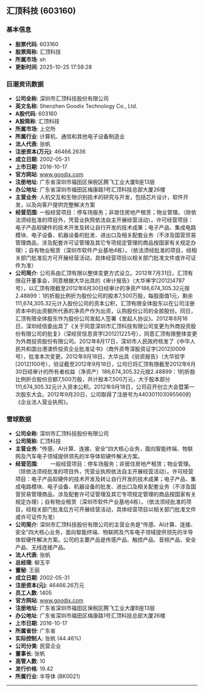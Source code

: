 ## 汇顶科技 (603160)

### 基本信息

- **股票代码**: 603160
- **股票简称**: 汇顶科技
- **所属市场**: sh
- **更新时间**: 2025-10-25 17:58:28

### 巨潮资讯数据

- **公司全称**: 深圳市汇顶科技股份有限公司
- **英文名称**: Shenzhen Goodix Technology Co., Ltd.
- **A股代码**: 603160
- **A股简称**: 汇顶科技
- **所属市场**: 上交所
- **所属行业**: 计算机、通信和其他电子设备制造业
- **法人代表**: 张帆
- **注册资本(万元)**: 46466.2636
- **成立日期**: 2002-05-31
- **上市日期**: 2016-10-17
- **官方网站**: www.goodix.com
- **注册地址**: 广东省深圳市福田区保税区腾飞工业大厦B座13层
- **办公地址**: 广东省深圳市福田区梅康路1号汇顶科技总部大厦26楼
- **主营业务**: 人机交互和生物识别技术的研究与开发，包括芯片设计，软件开发，以及向客户提供完整解决方案
- **经营范围**: 一般经营项目：停车场服务；非居住房地产租赁；物业管理。（除依法须经批准的项目外，凭营业执照依法自主开展经营活动）。许可经营项目：电子产品软硬件的技术开发及转让自行开发的技术成果；电子产品、集成电路模块、电子设备、机器设备的批发、进出口及相关配套业务（不涉及国营贸易管理商品，涉及配套许可证管理及其它专项规定管理的商品按国家有关规定办理）；自有物业租赁（深圳市软件产业基地4栋）。（依法须经批准的项目，经相关部门批准后方可开展经营活动，具体经营项目以相关部门批准文件或许可证件为准）
- **公司简介**: 公司系由汇顶有限以整体变更方式设立。2012年7月31日，汇顶有限召开董事会，同意根据大华出具的《审计报告》（大华审字[2012]4787号），以汇顶有限截至2012年6月30日经审计的净资产186,674,305.32元按2.48899：1的折股比例折为股份公司的股本7,500万股，每股面值1元，剩余111,674,305.32元计入股份公司的资本公积，汇顶有限全体股东以在公司注册资本中的出资额所代表的净资产作为出资，认购股份公司的全部股份。同日，汇顶有限全体股东作为股份公司发起人签署《发起人协议》。2012年8月16日，深圳经信委出具了《关于同意深圳市汇顶科技有限公司变更为外商投资股份有限公司的批复》（深经贸信息资字[2012]1225号），同意汇顶有限整体变更为外商投资股份有限公司。2012年8月17日，深圳市人民政府核发了《中华人民共和国台港澳侨投资企业批准证书》（商外资粤深股资证字[2012]0009号），批准本次变更。2012年9月18日，大华出具《验资报告》（大华验字[2012]100号），验证截至2012年9月18日，公司已将汇顶有限截至2012年6月30日经审计的所有者权益（净资产）186,674,305.32元按2.48899：1的折股比例折合股份总额7,500万股，共计股本7,500万元，大于股本部分111,674,305.32元计入资本公积。2012年9月18日，公司召开创立大会暨第一次股东大会。2012年9月20日，公司取得了注册号为440301103095560的《企业法人营业执照》。

### 雪球数据

- **公司全称**: 深圳市汇顶科技股份有限公司
- **公司简称**: 汇顶科技
- **主营业务**: “传感、AI计算、连接、安全”四大核心业务，面向智能终端、物联网及汽车电子领域提供领先的半导体软硬件解决方案。
- **经营范围**: 　　一般经营项目：停车场服务；非居住房地产租赁；物业管理。（除依法须经批准的项目外，凭营业执照依法自主开展经营活动）。许可经营项目：电子产品软硬件的技术开发及转让自行开发的技术成果；电子产品、集成电路模块、电子设备、机器设备的批发、进出口及相关配套业务（不涉及国营贸易管理商品，涉及配套许可证管理及其它专项规定管理的商品按国家有关规定办理）；自有物业租赁（深圳市软件产业基地4栋）。（依法须经批准的项目，经相关部门批准后方可开展经营活动，具体经营项目以相关部门批准文件或许可证件为准）
- **公司简介**: 深圳市汇顶科技股份有限公司的主营业务是“传感、AI计算、连接、安全”四大核心业务，面向智能终端、物联网及汽车电子领域提供领先的半导体软硬件解决方案。公司的主要产品是传感产品、触控产品、音频产品、安全产品、无线连接产品。
- **法人代表**: 张帆
- **总经理**: 柳玉平
- **董秘**: 王丽
- **成立日期**: 2002-05-31
- **注册资本(元)**: 46466.26万元
- **员工人数**: 1405
- **官方网站**: www.goodix.com
- **注册地址**: 广东省深圳市福田区保税区腾飞工业大厦B座13层
- **办公地址**: 广东省深圳市福田区梅康路1号汇顶科技总部大厦26楼
- **上市日期**: 2016-10-17
- **所属省份**: 广东省
- **实际控制人**: 张帆 (44.46%)
- **公司分类**: 民营企业
- **董事长**: 张帆
- **高管人数**: 10
- **发行价格**: 19.42
- **所属行业**: 半导体 (BK0021)

---